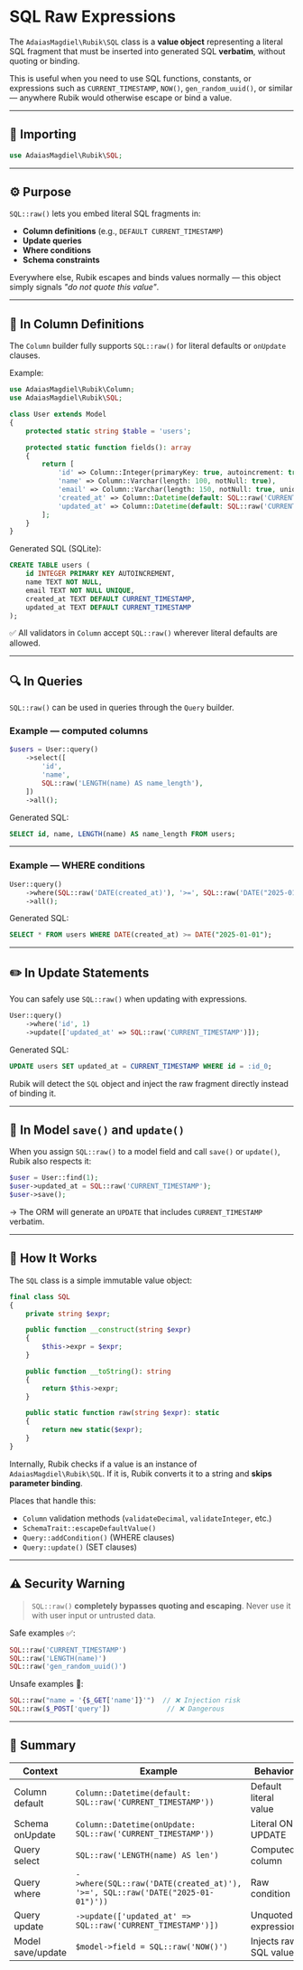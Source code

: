 # SQL Raw Expressions

The `AdaiasMagdiel\Rubik\SQL` class is a **value object** representing a literal SQL fragment that must be inserted into generated SQL **verbatim**, without quoting or binding.

This is useful when you need to use SQL functions, constants, or expressions such as `CURRENT_TIMESTAMP`, `NOW()`, `gen_random_uuid()`, or similar — anywhere Rubik would otherwise escape or bind a value.

---

## 🧩 Importing

```php
use AdaiasMagdiel\Rubik\SQL;
```

---

## ⚙️ Purpose

`SQL::raw()` lets you embed literal SQL fragments in:

- **Column definitions** (e.g., `DEFAULT CURRENT_TIMESTAMP`)
- **Update queries**
- **Where conditions**
- **Schema constraints**

Everywhere else, Rubik escapes and binds values normally — this object simply signals _"do not quote this value"_.

---

## 🧱 In Column Definitions

The `Column` builder fully supports `SQL::raw()` for literal defaults or `onUpdate` clauses.

Example:

```php
use AdaiasMagdiel\Rubik\Column;
use AdaiasMagdiel\Rubik\SQL;

class User extends Model
{
    protected static string $table = 'users';

    protected static function fields(): array
    {
        return [
            'id' => Column::Integer(primaryKey: true, autoincrement: true),
            'name' => Column::Varchar(length: 100, notNull: true),
            'email' => Column::Varchar(length: 150, notNull: true, unique: true),
            'created_at' => Column::Datetime(default: SQL::raw('CURRENT_TIMESTAMP')),
            'updated_at' => Column::Datetime(default: SQL::raw('CURRENT_TIMESTAMP')),
        ];
    }
}
```

Generated SQL (SQLite):

```sql
CREATE TABLE users (
    id INTEGER PRIMARY KEY AUTOINCREMENT,
    name TEXT NOT NULL,
    email TEXT NOT NULL UNIQUE,
    created_at TEXT DEFAULT CURRENT_TIMESTAMP,
    updated_at TEXT DEFAULT CURRENT_TIMESTAMP
);
```

✅ All validators in `Column` accept `SQL::raw()` wherever literal defaults are allowed.

---

## 🔍 In Queries

`SQL::raw()` can be used in queries through the `Query` builder.

### Example — computed columns

```php
$users = User::query()
    ->select([
        'id',
        'name',
        SQL::raw('LENGTH(name) AS name_length'),
    ])
    ->all();
```

Generated SQL:

```sql
SELECT id, name, LENGTH(name) AS name_length FROM users;
```

---

### Example — WHERE conditions

```php
User::query()
    ->where(SQL::raw('DATE(created_at)'), '>=', SQL::raw('DATE("2025-01-01")'))
    ->all();
```

Generated SQL:

```sql
SELECT * FROM users WHERE DATE(created_at) >= DATE("2025-01-01");
```

---

## ✏️ In Update Statements

You can safely use `SQL::raw()` when updating with expressions.

```php
User::query()
    ->where('id', 1)
    ->update(['updated_at' => SQL::raw('CURRENT_TIMESTAMP')]);
```

Generated SQL:

```sql
UPDATE users SET updated_at = CURRENT_TIMESTAMP WHERE id = :id_0;
```

Rubik will detect the `SQL` object and inject the raw fragment directly instead of binding it.

---

## 🧮 In Model `save()` and `update()`

When you assign `SQL::raw()` to a model field and call `save()` or `update()`, Rubik also respects it:

```php
$user = User::find(1);
$user->updated_at = SQL::raw('CURRENT_TIMESTAMP');
$user->save();
```

→ The ORM will generate an `UPDATE` that includes `CURRENT_TIMESTAMP` verbatim.

---

## 🧰 How It Works

The `SQL` class is a simple immutable value object:

```php
final class SQL
{
    private string $expr;

    public function __construct(string $expr)
    {
        $this->expr = $expr;
    }

    public function __toString(): string
    {
        return $this->expr;
    }

    public static function raw(string $expr): static
    {
        return new static($expr);
    }
}
```

Internally, Rubik checks if a value is an instance of `AdaiasMagdiel\Rubik\SQL`.
If it is, Rubik converts it to a string and **skips parameter binding**.

Places that handle this:

- `Column` validation methods (`validateDecimal`, `validateInteger`, etc.)
- `SchemaTrait::escapeDefaultValue()`
- `Query::addCondition()` (WHERE clauses)
- `Query::update()` (SET clauses)

---

## ⚠️ Security Warning

> `SQL::raw()` **completely bypasses quoting and escaping**.
> Never use it with user input or untrusted data.

Safe examples ✅:

```php
SQL::raw('CURRENT_TIMESTAMP')
SQL::raw('LENGTH(name)')
SQL::raw('gen_random_uuid()')
```

Unsafe examples 🚫:

```php
SQL::raw("name = '{$_GET['name']}'")  // ❌ Injection risk
SQL::raw($_POST['query'])              // ❌ Dangerous
```

---

## 🧭 Summary

| Context           | Example                                                                       | Behavior              |
| ----------------- | ----------------------------------------------------------------------------- | --------------------- |
| Column default    | `Column::Datetime(default: SQL::raw('CURRENT_TIMESTAMP'))`                    | Default literal value |
| Schema onUpdate   | `Column::Datetime(onUpdate: SQL::raw('CURRENT_TIMESTAMP'))`                   | Literal ON UPDATE     |
| Query select      | `SQL::raw('LENGTH(name) AS len')`                                             | Computed column       |
| Query where       | `->where(SQL::raw('DATE(created_at)'), '>=', SQL::raw('DATE("2025-01-01")'))` | Raw condition         |
| Query update      | `->update(['updated_at' => SQL::raw('CURRENT_TIMESTAMP')])`                   | Unquoted expression   |
| Model save/update | `$model->field = SQL::raw('NOW()')`                                           | Injects raw SQL value |
